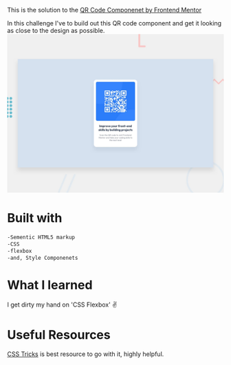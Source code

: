 This is the solution to the [QR Code Componenet by Frontend Mentor](https://www.frontendmentor.io/learning-paths/getting-started-on-frontend-mentor-XJhRWRREZd/steps/672232a65832c087f201012e/challenge/start)

In this challenge I've to build out this QR code component and get it looking as close to the design as possible.
![challange](./images/preview.jpg)

# Built with

    -Sementic HTML5 markup
    -CSS
    -flexbox
    -and, Style Componenets

# What I learned

I get dirty my hand on 'CSS Flexbox' ✌

# Useful Resources

[CSS Tricks](https://css-tricks.com/snippets/css/a-guide-to-flexbox/) is best resource to go with it, highly helpful.
